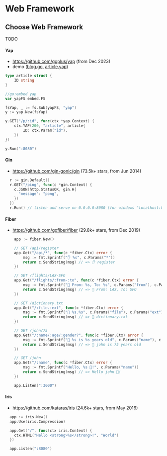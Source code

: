 Web Framework
=====

## Choose Web Framework

TODO

#### Yap

* https://github.com/goplus/yap (from Dec 2023)
* demo ([blog.go](https://github.com/goplus/yap/blob/main/demo/blog/blog.go), [article.yap](https://github.com/goplus/yap/blob/main/demo/blog/yap/article.yap))

```go
type article struct {
	ID string
}

//go:embed yap
var yapFS embed.FS

fsYap, _ := fs.Sub(yapFS, "yap")
y := yap.New(fsYap)

y.GET("/p/:id", func(ctx *yap.Context) {
	ctx.YAP(200, "article", article{
		ID: ctx.Param("id"),
	})
})

y.Run(":8080")
```

#### Gin

* https://github.com/gin-gonic/gin (73.5k+ stars, from Jun 2014)

```go
  r := gin.Default()
  r.GET("/ping", func(c *gin.Context) {
    c.JSON(http.StatusOK, gin.H{
      "message": "pong",
    })
  })
  r.Run() // listen and serve on 0.0.0.0:8080 (for windows "localhost:8080")
```

#### Fiber

* https://github.com/gofiber/fiber (29.8k+ stars, from Dec 2019)

```go
    app := fiber.New()

    // GET /api/register
    app.Get("/api/*", func(c *fiber.Ctx) error {
        msg := fmt.Sprintf("✋ %s", c.Params("*"))
        return c.SendString(msg) // => ✋ register
    })

    // GET /flights/LAX-SFO
    app.Get("/flights/:from-:to", func(c *fiber.Ctx) error {
        msg := fmt.Sprintf("💸 From: %s, To: %s", c.Params("from"), c.Params("to"))
        return c.SendString(msg) // => 💸 From: LAX, To: SFO
    })

    // GET /dictionary.txt
    app.Get("/:file.:ext", func(c *fiber.Ctx) error {
        msg := fmt.Sprintf("📃 %s.%s", c.Params("file"), c.Params("ext"))
        return c.SendString(msg) // => 📃 dictionary.txt
    })

    // GET /john/75
    app.Get("/:name/:age/:gender?", func(c *fiber.Ctx) error {
        msg := fmt.Sprintf("👴 %s is %s years old", c.Params("name"), c.Params("age"))
        return c.SendString(msg) // => 👴 john is 75 years old
    })

    // GET /john
    app.Get("/:name", func(c *fiber.Ctx) error {
        msg := fmt.Sprintf("Hello, %s 👋!", c.Params("name"))
        return c.SendString(msg) // => Hello john 👋!
    })

    app.Listen(":3000")
```

#### Iris

* https://github.com/kataras/iris (24.6k+ stars, from May 2016)

```go
  app := iris.New()
  app.Use(iris.Compression)

  app.Get("/", func(ctx iris.Context) {
    ctx.HTML("Hello <strong>%s</strong>!", "World")
  })

  app.Listen(":8080")
```
